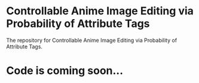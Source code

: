 # Controllable Anime Image Editing via Probability of Attribute Tags

The repository for Controllable Anime Image Editing via Probability of Attribute Tags.

Code is coming soon...
=======

